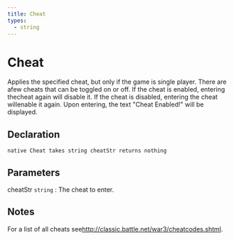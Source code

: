 ```yaml
---
title: Cheat
types:
  - string
---
```


# Cheat
Applies the specified cheat, but only if the game is single player. There are afew cheats that can be toggled on or off. If the cheat is enabled, entering thecheat again will disable it. If the cheat is disabled, entering the cheat willenable it again. Upon entering, the text "Cheat Enabled!" will be displayed.

## Declaration

```jass
native Cheat takes string cheatStr returns nothing
```

## Parameters
cheatStr `string`
: The cheat to enter.

## Notes 
For a list of all cheats see<http://classic.battle.net/war3/cheatcodes.shtml>.
